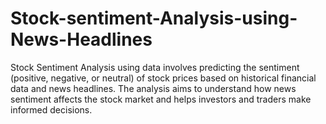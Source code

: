 # Stock-sentiment-Analysis-using-News-Headlines
Stock Sentiment Analysis using data involves predicting the sentiment (positive, negative, or neutral) of stock prices based on historical financial data and news headlines. The analysis aims to understand how news sentiment affects the stock market and helps investors and traders make informed decisions.
